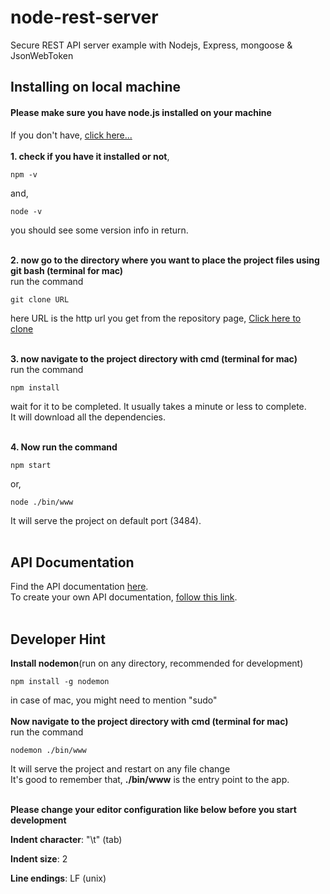 # node-rest-server
Secure REST API server example with Nodejs, Express, mongoose & JsonWebToken
<h2>Installing on local machine</h2>
<h4>Please make sure you have node.js installed on your machine</h4>
If you don't have, <a href="https://nodejs.org/" >click here...</a>
<br><br>
<b>1. check if you have it installed or not</b>,

	npm -v

and,

	node -v

you should see some version info in return.<br><br>


<b>2. now go to the directory where you want to place the project files using git bash (terminal for mac)</b><br>
run the command

	git clone URL

here URL is the http url you get from the repository page, <a href="https://github.com/tanmoythander/node-rest-server">Click here to clone</a><br><br>

<b>3. now navigate to the project directory with cmd (terminal for mac)</b><br>
run the command

	npm install
	
wait for it to be completed. It usually takes a minute or less to complete.<br>
It will download all the dependencies.<br><br>

<b>4. Now run the command</b>

	npm start	
or,

	node ./bin/www
	
It will serve the project on default port (3484). <br><br>



<h2>API Documentation</h2>

Find the API documentation <a href="https://api.tanmoythander.info/node-rest-server">here</a>.<br>
To create your own API documentation, <a href="http://apidocjs.com/">follow this link</a>.
<br><br>

<h2>Developer Hint</h2>

<b>Install nodemon</b>(run on any directory, recommended for development)

	npm install -g nodemon

in case of mac, you might need to mention "sudo"<br><br>
<b>Now navigate to the project directory with cmd (terminal for mac)</b><br>
run the command

	nodemon ./bin/www
	
It will serve the project and restart on any file change<br>
It's good to remember that, <b>./bin/www</b> is the entry point to the app.<br><br>


<b>Please change your editor configuration like below before you start development</b>

<b>Indent character</b>: "\t" (tab)

<b>Indent size</b>: 2

<b>Line endings</b>: LF (unix)


